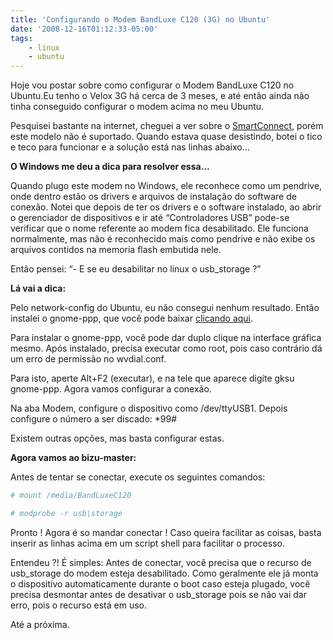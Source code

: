 ```yaml
---
title: 'Configurando o Modem BandLuxe C120 (3G) no Ubuntu'
date: '2008-12-16T01:12:33-05:00'
tags:
    - linux
    - ubuntu
---
```


Hoje vou postar sobre como configurar o Modem BandLuxe C120 no Ubuntu.Eu tenho o Velox 3G há cerca de 3 meses, e até então ainda não tinha conseguido configurar o modem acima no meu Ubuntu.

Pesquisei bastante na internet, cheguei a ver sobre o [SmartConnect](http://smartconnect3g.wordpress.com/), porém este modelo não é suportado. Quando estava quase desistindo, botei o tico e teco para funcionar e a solução está nas linhas abaixo…

**O Windows me deu a dica para resolver essa…**

Quando plugo este modem no Windows, ele reconhece como um pendrive, onde dentro estão os drivers e arquivos de instalação do software de conexão. Notei que depois de ter os drivers e o software instalado, ao abrir o gerenciador de dispositivos e ir até “Controladores USB” pode-se verificar que o nome referente ao modem fica desabilitado. Ele funciona normalmente, mas não é reconhecido mais como pendrive e não exibe os arquivos contidos na memoria flash embutida nele.

Então pensei: “- E se eu desabilitar no linux o usb\_storage ?”

**Lá vai a dica:**

Pelo network-config do Ubuntu, eu não consegui nenhum resultado. Então instalei o gnome-ppp, que você pode baixar [clicando aqui](http://mirrors.kernel.org/ubuntu/pool/universe/g/gnome-ppp/gnome-ppp_0.3.23-1_i386.deb).

Para instalar o gnome-ppp, você pode dar duplo clique na interface gráfica mesmo. Após instalado, precisa executar como root, pois caso contrário dá um erro de permissão no wvdial.conf.

Para isto, aperte Alt+F2 (executar), e na tele que aparece digite gksu gnome-ppp. Agora vamos configurar a conexão.

Na aba Modem, configure o dispositivo como /dev/ttyUSB1. Depois configure o número a ser discado: \*99#

Existem outras opções, mas basta configurar estas.

**Agora vamos ao bizu-master:**

Antes de tentar se conectar, execute os seguintes comandos:

```bash
# mount /media/BandLuxeC120
```

```bash
# modprobe -r usb\storage
```

Pronto ! Agora é so mandar conectar ! Caso queira facilitar as coisas, basta inserir as linhas acima em um script shell para facilitar o processo.

Entendeu ?! É simples: Antes de conectar, você precisa que o recurso de usb\_storage do modem esteja desabilitado. Como geralmente ele já monta o dispositivo automaticamente durante o boot caso esteja plugado, você precisa desmontar antes de desativar o usb\_storage pois se não vai dar erro, pois o recurso está em uso.

Até a próxima.
